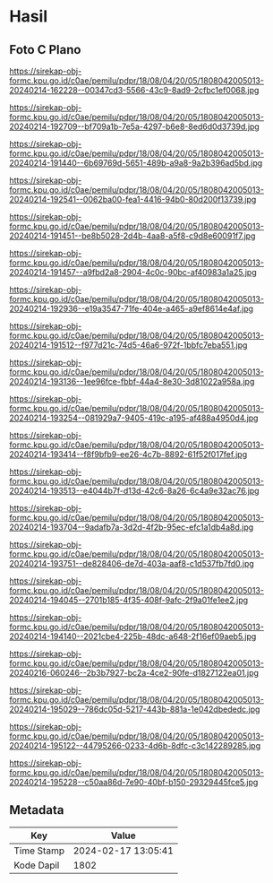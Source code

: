 # Hasil

## Foto C Plano

https://sirekap-obj-formc.kpu.go.id/c0ae/pemilu/pdpr/18/08/04/20/05/1808042005013-20240214-162228--00347cd3-5566-43c9-8ad9-2cfbc1ef0068.jpg

https://sirekap-obj-formc.kpu.go.id/c0ae/pemilu/pdpr/18/08/04/20/05/1808042005013-20240214-192709--bf709a1b-7e5a-4297-b6e8-8ed6d0d3739d.jpg

https://sirekap-obj-formc.kpu.go.id/c0ae/pemilu/pdpr/18/08/04/20/05/1808042005013-20240214-191440--6b69769d-5651-489b-a9a8-9a2b396ad5bd.jpg

https://sirekap-obj-formc.kpu.go.id/c0ae/pemilu/pdpr/18/08/04/20/05/1808042005013-20240214-192541--0062ba00-fea1-4416-94b0-80d200f13739.jpg

https://sirekap-obj-formc.kpu.go.id/c0ae/pemilu/pdpr/18/08/04/20/05/1808042005013-20240214-191451--be8b5028-2d4b-4aa8-a5f8-c9d8e60091f7.jpg

https://sirekap-obj-formc.kpu.go.id/c0ae/pemilu/pdpr/18/08/04/20/05/1808042005013-20240214-191457--a9fbd2a8-2904-4c0c-90bc-af40983a1a25.jpg

https://sirekap-obj-formc.kpu.go.id/c0ae/pemilu/pdpr/18/08/04/20/05/1808042005013-20240214-192936--e19a3547-71fe-404e-a465-a9ef8614e4af.jpg

https://sirekap-obj-formc.kpu.go.id/c0ae/pemilu/pdpr/18/08/04/20/05/1808042005013-20240214-191512--f977d21c-74d5-46a6-972f-1bbfc7eba551.jpg

https://sirekap-obj-formc.kpu.go.id/c0ae/pemilu/pdpr/18/08/04/20/05/1808042005013-20240214-193136--1ee96fce-fbbf-44a4-8e30-3d81022a958a.jpg

https://sirekap-obj-formc.kpu.go.id/c0ae/pemilu/pdpr/18/08/04/20/05/1808042005013-20240214-193254--081929a7-9405-419c-a195-af488a4950d4.jpg

https://sirekap-obj-formc.kpu.go.id/c0ae/pemilu/pdpr/18/08/04/20/05/1808042005013-20240214-193414--f8f9bfb9-ee26-4c7b-8892-61f52f017fef.jpg

https://sirekap-obj-formc.kpu.go.id/c0ae/pemilu/pdpr/18/08/04/20/05/1808042005013-20240214-193513--e4044b7f-d13d-42c6-8a26-6c4a9e32ac76.jpg

https://sirekap-obj-formc.kpu.go.id/c0ae/pemilu/pdpr/18/08/04/20/05/1808042005013-20240214-193704--9adafb7a-3d2d-4f2b-95ec-efc1a1db4a8d.jpg

https://sirekap-obj-formc.kpu.go.id/c0ae/pemilu/pdpr/18/08/04/20/05/1808042005013-20240214-193751--de828406-de7d-403a-aaf8-c1d537fb7fd0.jpg

https://sirekap-obj-formc.kpu.go.id/c0ae/pemilu/pdpr/18/08/04/20/05/1808042005013-20240214-194045--2701b185-4f35-408f-9afc-2f9a01fe1ee2.jpg

https://sirekap-obj-formc.kpu.go.id/c0ae/pemilu/pdpr/18/08/04/20/05/1808042005013-20240214-194140--2021cbe4-225b-48dc-a648-2f16ef09aeb5.jpg

https://sirekap-obj-formc.kpu.go.id/c0ae/pemilu/pdpr/18/08/04/20/05/1808042005013-20240216-060246--2b3b7927-bc2a-4ce2-90fe-d1827122ea01.jpg

https://sirekap-obj-formc.kpu.go.id/c0ae/pemilu/pdpr/18/08/04/20/05/1808042005013-20240214-195029--786dc05d-5217-443b-881a-1e042dbededc.jpg

https://sirekap-obj-formc.kpu.go.id/c0ae/pemilu/pdpr/18/08/04/20/05/1808042005013-20240214-195122--44795266-0233-4d6b-8dfc-c3c142289285.jpg

https://sirekap-obj-formc.kpu.go.id/c0ae/pemilu/pdpr/18/08/04/20/05/1808042005013-20240214-195228--c50aa86d-7e90-40bf-b150-29329445fce5.jpg


## Metadata

| Key        | Value               |
| ---------- | ------------------- |
| Time Stamp | 2024-02-17 13:05:41 |
| Kode Dapil | 1802                |



